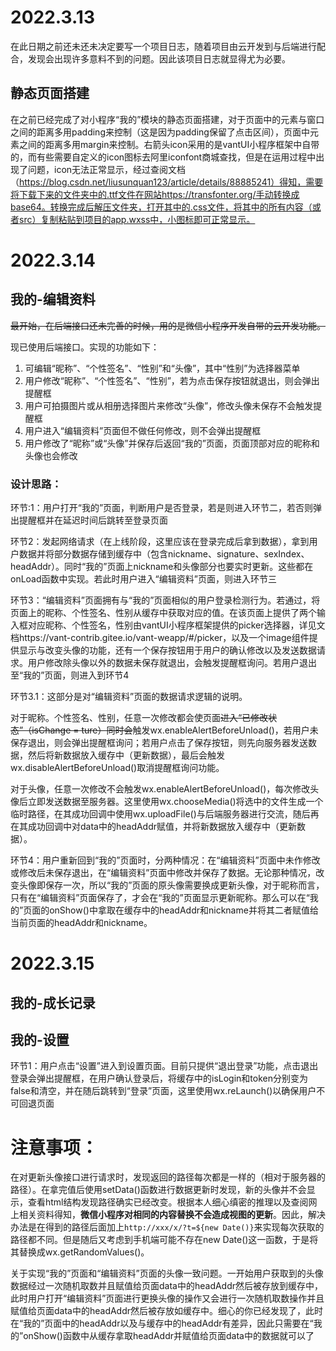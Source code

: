 # 2022.3.13

在此日期之前还未还未决定要写一个项目日志，随着项目由云开发到与后端进行配合，发现会出现许多意料不到的问题。因此该项目日志就显得尤为必要。

## 静态页面搭建

在之前已经完成了对小程序“我的”模块的静态页面搭建，对于页面中的元素与窗口之间的距离多用padding来控制（这是因为padding保留了点击区间），页面中元素之间的距离多用margin来控制。右箭头icon采用的是vantUI小程序框架中自带的，而有些需要自定义的icon图标去阿里iconfont商城查找，但是在运用过程中出现了问题，icon无法正常显示，经过查阅文档（https://blog.csdn.net/liusunquan123/article/details/88885241）得知，需要将下载下来的文件夹中的.ttf文件在网站https://transfonter.org/手动转换成base64。转换完成后解压文件夹，打开其中的.css文件，将其中的所有内容（或者src）复制粘贴到项目的app.wxss中，小图标即可正常显示。

# 2022.3.14

## 我的-编辑资料

~~最开始，在后端接口还未完善的时候，用的是微信小程序开发自带的云开发功能。~~

现已使用后端接口。实现的功能如下：

1. 可编辑“昵称”、“个性签名”、“性别”和“头像”，其中“性别”为选择器菜单
2. 用户修改“昵称”、“个性签名”、“性别”，若为点击保存按钮就退出，则会弹出提醒框
3. 用户可拍摄图片或从相册选择图片来修改“头像”，修改头像未保存不会触发提醒框
4. 用户进入“编辑资料”页面但不做任何修改，则不会弹出提醒框
5. 用户修改了“昵称”或“头像”并保存后返回“我的”页面，页面顶部对应的昵称和头像也会修改

### 设计思路：

环节:1：用户打开“我的”页面，判断用户是否登录，若是则进入环节二，若否则弹出提醒框并在延迟时间后跳转至登录页面

环节2：发起网络请求（在上线阶段，这里应该在登录完成后拿到数据），拿到用户数据并将部分数据存储到缓存中（包含nickname、signature、sexIndex、headAddr）。同时“我的”页面上nickname和头像部分也要实时更新。这些都在onLoad函数中实现。若此时用户进入“编辑资料”页面，则进入环节三

环节3：“编辑资料”页面拥有与“我的”页面相似的用户登录检测行为。若通过，将页面上的昵称、个性签名、性别从缓存中获取对应的值。在该页面上提供了两个输入框对应昵称、个性签名，性别由vantUI小程序框架提供的picker选择器，详见文档https://vant-contrib.gitee.io/vant-weapp/#/picker，以及一个image组件提供显示与改变头像的功能，还有一个保存按钮用于用户的确认修改以及发送数据请求。用户修改除头像以外的数据未保存就退出，会触发提醒框询问。若用户退出至“我的”页面，则进入到环节4

环节3.1：这部分是对“编辑资料”页面的数据请求逻辑的说明。

对于昵称。个性签名、性别，任意一次修改都会使页面~~进入“已修改状态”（isChange = ture）同时会~~触发wx.enableAlertBeforeUnload()，若用户未保存退出，则会弹出提醒框询问；若用户点击了保存按钮，则先向服务器发送数据，然后将新数据放入缓存中（更新数据），最后会触发wx.disableAlertBeforeUnload()取消提醒框询问功能。

对于头像，任意一次修改不会触发wx.enableAlertBeforeUnload()，每次修改头像后立即发送数据至服务器。这里使用wx.chooseMedia()将选中的文件生成一个临时路径，在其成功回调中使用wx.uploadFile()与后端服务器进行交流，随后再在其成功回调中对data中的headAddr赋值，并将新数据放入缓存中（更新数据）。

环节4：用户重新回到“我的”页面时，分两种情况：在“编辑资料”页面中未作修改或修改后未保存退出，在“编辑资料”页面中修改并保存了数据。无论那种情况，改变头像即保存一次，所以“我的”页面的原头像需要换成更新头像，对于昵称而言，只有在“编辑资料”页面保存了，才会在“我的”页面显示更新昵称。那么可以在“我的”页面的onShow()中拿取在缓存中的headAddr和nickname并将其二者赋值给当前页面的headAddr和nickname。



# 2022.3.15

## 我的-成长记录

## 我的-设置

环节1：用户点击“设置”进入到设置页面。目前只提供“退出登录”功能，点击退出登录会弹出提醒框，在用户确认登录后，将缓存中的isLogin和token分别变为false和清空，并在随后跳转到“登录”页面，这里使用wx.reLaunch()以确保用户不可回退页面

# 注意事项：

在对更新头像接口进行请求时，发现返回的路径每次都是一样的（相对于服务器的路径）。在拿完值后使用setData()函数进行数据更新时发现，新的头像并不会显示，查看html结构发现路径确实已经改变。根据本人细心缜密的推理以及查阅网上相关资料得知，**微信小程序对相同的内容替换不会造成视图的更新**。因此，解决办法是在得到的路径后面加上`http://xxx/x/?t=${new Date()}`来实现每次获取的路径都不同。但是随后又考虑到手机端可能不存在new Date()这一函数，于是将其替换成wx.getRandomValues()。

关于实现“我的”页面和“编辑资料”页面的头像一致问题。一开始用户获取到的头像数据经过一次随机取数并且赋值给页面data中的headAddr然后被存放到缓存中，此时用户打开“编辑资料”页面进行更换头像的操作又会进行一次随机取数操作并且赋值给页面data中的headAddr然后被存放如缓存中。细心的你已经发现了，此时在“我的”页面中的headAddr以及与缓存中的headAddr有差异，因此只需要在“我的”onShow()函数中从缓存拿取headAddr并赋值给页面data中的数据就可以了